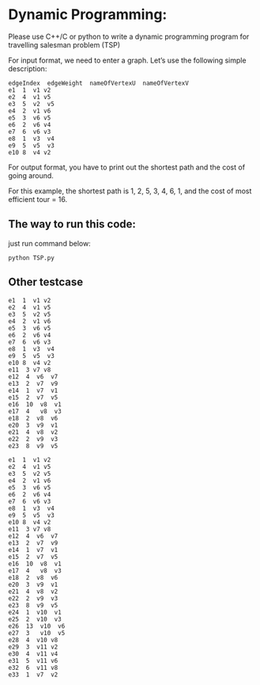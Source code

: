 # Dynamic Programming: 

Please use C++/C or python to write a dynamic programming program for travelling salesman problem (TSP)

For input format, we need to enter a graph. Let’s use the following simple description:

```
edgeIndex  edgeWeight  nameOfVertexU  nameOfVertexV
e1  1  v1 v2
e2  4  v1 v5
e3  5  v2  v5
e4  2  v1 v6
e5  3  v6 v5
e6  2  v6 v4
e7  6  v6 v3
e8  1  v3  v4
e9  5  v5  v3
e10 8  v4 v2
```

For output format, you have to print out the shortest path and the cost of going around.

For this example, the shortest path is 1, 2, 5, 3, 4, 6, 1, and the cost of most efficient tour = 16. 


## The way to run this code:
just run command below:

```
python TSP.py
```


## Other testcase 

```
e1  1  v1 v2
e2  4  v1 v5
e3  5  v2 v5
e4  2  v1 v6
e5  3  v6 v5
e6  2  v6 v4
e7  6  v6 v3
e8  1  v3  v4
e9  5  v5  v3
e10 8  v4 v2
e11  3 v7 v8
e12  4  v6  v7
e13  2  v7  v9
e14  1  v7  v1
e15  2  v7  v5
e16  10  v8  v1
e17  4   v8  v3
e18  2  v8  v6
e20  3  v9  v1
e21  4  v8  v2
e22  2  v9  v3
e23  8  v9  v5
```

```
e1  1  v1 v2
e2  4  v1 v5
e3  5  v2 v5
e4  2  v1 v6
e5  3  v6 v5
e6  2  v6 v4
e7  6  v6 v3
e8  1  v3  v4
e9  5  v5  v3
e10 8  v4 v2
e11  3 v7 v8
e12  4  v6  v7
e13  2  v7  v9
e14  1  v7  v1
e15  2  v7  v5
e16  10  v8  v1
e17  4   v8  v3
e18  2  v8  v6
e20  3  v9  v1
e21  4  v8  v2
e22  2  v9  v3
e23  8  v9  v5
e24  1  v10  v1
e25  2  v10  v3
e26  13  v10  v6
e27  3   v10  v5
e28  4  v10 v8
e29  3  v11 v2
e30  4  v11 v4
e31  5  v11 v6
e32  6  v11 v8
e33  1  v7  v2
```
